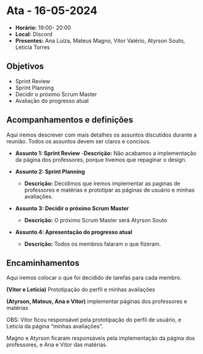 # Ata - 16-05-2024

- **Horário:** 19:00- 20:00
- **Local:** Discord
- **Presentes:** Ana Luíza, Mateus Magno, Vitor Valério, Atyrson Souto, Leticia Torres

## Objetivos

- Sprint Review 
- Sprint Planning 
- Decidir o próximo Scrum Master
- Avaliação do progresso atual

## Acompanhamentos e definições

Aqui iremos descrever com mais detalhes os assuntos discutidos durante a reunião. Todos os assuntos devem ser claros e concisos.

- **Assunto 1: Sprint Review** 
  -**Descrição:** Não acabamos a implementação da página dos professores, porque tivemos que repaginar o design. 

- **Assunto 2: Sprint Planning**
  - **Descrição:** Decidimos que iremos implementar as paginas de professores e matérias e prototipar as páginas de usuário e minhas avaliações. 

- **Assunto 3: Decidir o próximo Scrum Master**
  - **Descrição:** O próximo Scrum Master será Atyrson Souto

- **Assunto 4: Apresentação do progresso atual**
  - **Descrição:** Todos os membros falaram o que fizeram.
 

## Encaminhamentos

Aqui iremos colocar o que foi decidido de tarefas para cada membro.

**(Vitor e Letícia)**
Prototipação do perfil e minhas avaliações

**(Atyrson, Mateus, Ana e Vitor)**
 implementar páginas dos professores e matérias

OBS: Vitor ficou responsável pela prototipação do perfil de usuário, e Leticia da página “minhas avaliações”.

Magno e Atyrson ficaram responsáveis pela implementação da página dos professores, e Ana e Vitor das matérias.
